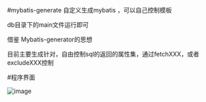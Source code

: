 #mybatis-generate
自定义生成mybatis ，可以自己控制模板

db目录下的main文件运行即可

借鉴 Mybatis-generator的思想

目前主要生成针对，自由控制sql的返回的属性集，通过fetchXXX，或者excludeXXX控制


#程序界面

![image](https://gitee.com/rohou/mybatis-generator/主页.png)